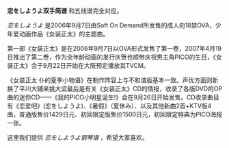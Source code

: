 

**恋をしようよ双手简谱** 和五线谱完全对应。

_恋をしようよ_ 是2006年9月7日由Soft On Demand所发售的成人向18禁OVA，少年爱动画作品《女装正太》的主题曲。

第一部《女装正太》是在2006年9月7日以OVA形式发售了第一卷，2007年4月19日推出了第二卷，作为全年龄动画的发行庆贺也顺带庆祝男主角PICO的生日，《女装正太》会于9月22日开始在大阪预定播放其TVCM。

《女装正太
仆的夏季小物语》在制作阵容上与不和谐版基本一致。声优方面则新换了平川大辅来挑大梁最后是有关《女装正太》CD的情报，收录了各版DVD的OP曲的迷你CD——《我的PICO小明星诞生!》会在9月26日开始发售。CD收录曲目有《恋爱吧》(恋をしようよ)、《暑假》（夏休み）、以及其他新曲2首+KTV版4曲，普通版售价1429日元、初回限定版售价1500日元，初回限定特典为PICO海报一张。

这里我们提供 _恋をしようよ钢琴谱_ ，希望大家喜欢。

